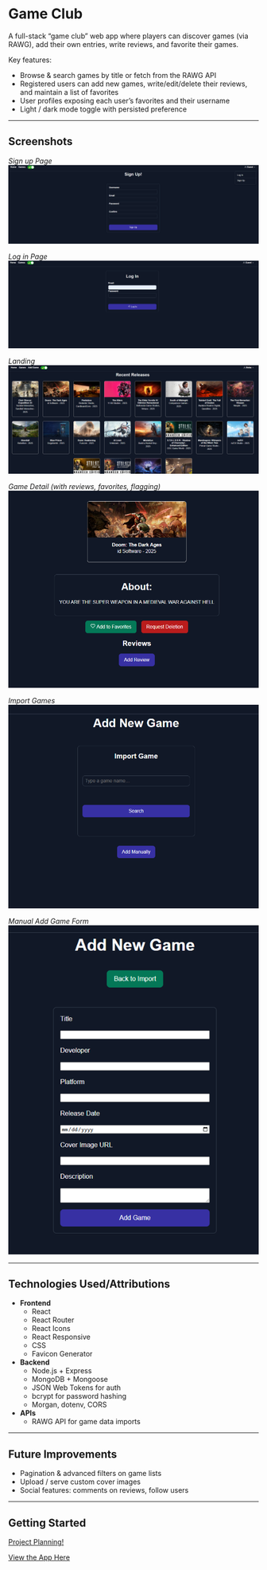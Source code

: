 # Game Club

A full-stack “game club” web app where players can discover games (via RAWG), add their own entries, write reviews, and favorite their games.  

Key features:
- Browse & search games by title or fetch from the RAWG API  
- Registered users can add new games, write/edit/delete their reviews, and maintain a list of favorites   
- User profiles exposing each user’s favorites and their username  
- Light / dark mode toggle with persisted preference  

---

## Screenshots
*Sign up Page*  
![Sign-Up](./frontend/public/images/signup.png)

*Log in Page*  
![Log-In](./frontend/public/images/login.png)

*Landing*  
![game-list](./frontend/public/images/landing.png)

*Game Detail (with reviews, favorites, flagging)*  
![game-detail](./frontend/public/images/gamedetail.png)

*Import Games*  
![game-list](./frontend/public/images/import.png)

*Manual Add Game Form*  
![game-list](./frontend/public/images/manual%20add.png)




---

## Technologies Used/Attributions

- **Frontend**  
  - React 
  - React Router 
  - React Icons 
  - React Responsive  
  - CSS 
  - Favicon Generator
- **Backend**  
  - Node.js + Express  
  - MongoDB + Mongoose  
  - JSON Web Tokens for auth  
  - bcrypt for password hashing  
  - Morgan, dotenv, CORS  
- **APIs**  
  - RAWG API for game data imports  

---

## Future Improvements
- Pagination & advanced filters on game lists
- Upload / serve custom cover images
- Social features: comments on reviews, follow users
---

## Getting Started
[Project Planning!](https://trello.com/b/Oz1C6uYE/game-club)

[View the App Here](https://game-club-7dfc89d36c85.herokuapp.com/)